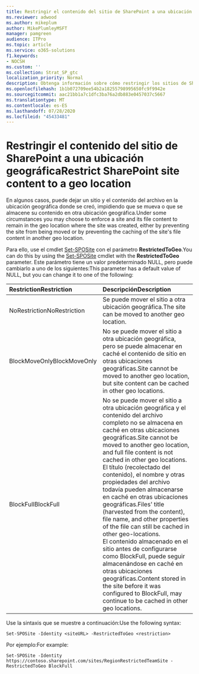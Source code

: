 ```yaml
---
title: Restringir el contenido del sitio de SharePoint a una ubicación geográfica
ms.reviewer: adwood
ms.author: mikeplum
author: MikePlumleyMSFT
manager: pamgreen
audience: ITPro
ms.topic: article
ms.service: o365-solutions
f1.keywords:
- NOCSH
ms.custom: ''
ms.collection: Strat_SP_gtc
localization_priority: Normal
description: Obtenga información sobre cómo restringir los sitios de SharePoint a una ubicación geográfica especificada en un entorno multigeográfico.
ms.openlocfilehash: 1b1b072709ee54b2a18255798995650fc9f9942e
ms.sourcegitcommit: aac21bb1a7c1dfc3ba76a2db883e0457037c5667
ms.translationtype: MT
ms.contentlocale: es-ES
ms.lasthandoff: 07/28/2020
ms.locfileid: "45433481"
---
```

# <a name="restrict-sharepoint-site-content-to-a-geo-location"></a><span data-ttu-id="f2a2d-103">Restringir el contenido del sitio de SharePoint a una ubicación geográfica</span><span class="sxs-lookup"><span data-stu-id="f2a2d-103">Restrict SharePoint site content to a geo location</span></span>

<span data-ttu-id="f2a2d-104">En algunos casos, puede dejar un sitio y el contenido del archivo en la ubicación geográfica donde se creó, impidiendo que se mueva o que se almacene su contenido en otra ubicación geográfica.</span><span class="sxs-lookup"><span data-stu-id="f2a2d-104">Under some circumstances you may choose to enforce a site and its file content to remain in the geo location where the site was created, either by preventing the site from being moved or by preventing the caching of the site's file content in another geo location.</span></span>

<span data-ttu-id="f2a2d-105">Para ello, use el cmdlet [Set-SPOSite](https://docs.microsoft.com/powershell/module/sharepoint-online/set-sposite) con el parámetro **RestrictedToGeo**.</span><span class="sxs-lookup"><span data-stu-id="f2a2d-105">You can do this by using the [Set-SPOSite](https://docs.microsoft.com/powershell/module/sharepoint-online/set-sposite) cmdlet with the **RestrictedToGeo** parameter.</span></span> <span data-ttu-id="f2a2d-106">Este parámetro tiene un valor predeterminado NULL, pero puede cambiarlo a uno de los siguientes:</span><span class="sxs-lookup"><span data-stu-id="f2a2d-106">This parameter has a default value of NULL, but you can change it to one of the following:</span></span>

|<span data-ttu-id="f2a2d-107">Restriction</span><span class="sxs-lookup"><span data-stu-id="f2a2d-107">Restriction</span></span>|<span data-ttu-id="f2a2d-108">Descripción</span><span class="sxs-lookup"><span data-stu-id="f2a2d-108">Description</span></span>|
|:----------|:----------|
|<span data-ttu-id="f2a2d-109">NoRestriction</span><span class="sxs-lookup"><span data-stu-id="f2a2d-109">NoRestriction</span></span>|<span data-ttu-id="f2a2d-110">Se puede mover el sitio a otra ubicación geográfica.</span><span class="sxs-lookup"><span data-stu-id="f2a2d-110">The site can be moved to another geo location.</span></span>|
|<span data-ttu-id="f2a2d-111">BlockMoveOnly</span><span class="sxs-lookup"><span data-stu-id="f2a2d-111">BlockMoveOnly</span></span>|<span data-ttu-id="f2a2d-112">No se puede mover el sitio a otra ubicación geográfica, pero se puede almacenar en caché el contenido de sitio en otras ubicaciones geográficas.</span><span class="sxs-lookup"><span data-stu-id="f2a2d-112">Site cannot be moved to another geo location, but site content can be cached in other geo locations.</span></span>|
|<span data-ttu-id="f2a2d-113">BlockFull</span><span class="sxs-lookup"><span data-stu-id="f2a2d-113">BlockFull</span></span>|<span data-ttu-id="f2a2d-114">No se puede mover el sitio a otra ubicación geográfica y el contenido del archivo completo no se almacena en caché en otras ubicaciones geográficas.</span><span class="sxs-lookup"><span data-stu-id="f2a2d-114">Site cannot be moved to another geo location, and full file content is not cached in other geo locations.</span></span> <span data-ttu-id="f2a2d-115">El título (recolectado del contenido), el nombre y otras propiedades del archivo todavía pueden almacenarse en caché en otras ubicaciones geográficas.</span><span class="sxs-lookup"><span data-stu-id="f2a2d-115">Files' title (harvested from the content), file name, and other properties of the file can still be cached in other geo-locations.</span></span><br><span data-ttu-id="f2a2d-116">El contenido almacenado en el sitio antes de configurarse como BlockFull, puede seguir almacenándose en caché en otras ubicaciones geográficas.</span><span class="sxs-lookup"><span data-stu-id="f2a2d-116">Content stored in the site before it was configured to BlockFull, may continue to be cached in other geo locations.</span></span>|

<span data-ttu-id="f2a2d-117">Use la sintaxis que se muestre a continuación:</span><span class="sxs-lookup"><span data-stu-id="f2a2d-117">Use the following syntax:</span></span>

`Set-SPOSite -Identity <siteURL> -RestrictedToGeo <restriction>`

<span data-ttu-id="f2a2d-118">Por ejemplo:</span><span class="sxs-lookup"><span data-stu-id="f2a2d-118">For example:</span></span>

`Set-SPOSite -Identity https://contoso.sharepoint.com/sites/RegionRestrictedTeamSite -RestrictedToGeo BlockFull`
